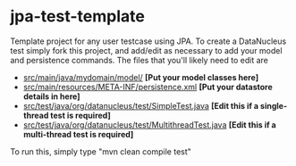 jpa-test-template
=================

Template project for any user testcase using JPA. 
To create a DataNucleus test simply fork this project, and add/edit as necessary to add your model and persistence commands.
The files that you'll likely need to edit are

* <a href="https://github.com/datanucleus/test-jpa/tree/master/jpa-test-template/src/main/java/mydomain/model">src/main/java/mydomain/model/</a>   **[Put your model classes here]**
* <a href="https://github.com/datanucleus/test-jpa/blob/master/jpa-test-template/src/main/resources/META-INF/persistence.xml">src/main/resources/META-INF/persistence.xml</a>   **[Put your datastore details in here]**
* <a href="https://github.com/datanucleus/test-jpa/blob/master/jpa-test-template/src/test/java/org/datanucleus/test/SimpleTest.java">src/test/java/org/datanucleus/test/SimpleTest.java</a>   **[Edit this if a single-thread test is required]**
* <a href="https://github.com/datanucleus/test-jpa/blob/master/jpa-test-template/src/test/java/org/datanucleus/test/MultithreadTest.java">src/test/java/org/datanucleus/test/MultithreadTest.java</a>   **[Edit this if a multi-thread test is required]**

To run this, simply type "mvn clean compile test"
